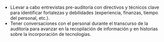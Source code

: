 
- LLevar a cabo entrevistas pre-auditoría con directivos y técnicos clave para identificar fortalezas y debilidades (experiencia, finanzas, tiempo del personal, etc.).
- Tener conversaciones con el personal durante el transcurso de la auditoría para avanzar en la recopilación de información y en historias sobre la incorporación de tecnologías.
